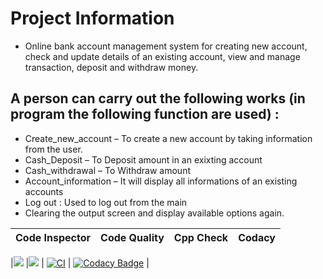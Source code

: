 # Project Information

* Online bank account management system for creating new account, check and update details of an existing account, view and manage transaction, deposit and withdraw money.

## A person can carry out the following works (in program the following function are used) :
* Create_new_account – To create a new account by taking information from the user.
* Cash_Deposit – To Deposit amount in an exixting account
* Cash_withdrawal – To Withdraw amount
* Account_information – It will display all informations of an existing accounts
* Log out : Used to log out from the main 
* Clearing the output screen and display available options again.






| Code Inspector | Code Quality | Cpp Check | Codacy |
| --- | --- | --- | --- |

|![](https://api.codiga.io/project/30031/score/svg) |![](https://api.codiga.io/project/30031/status/svg) | [![CI](https://github.com/Shaikaabid/M1_App_BankManagementSystem/actions/workflows/main.yml/badge.svg)](https://github.com/Shaikaabid/M1_App_BankManagementSystem/actions/workflows/main.yml) | [![Codacy Badge](https://app.codacy.com/project/badge/Grade/f5d1190a8dc74fd688374bb62c24d8c0)](https://www.codacy.com/gh/Shaikaabid/M1_App_BankManagementSystem/dashboard?utm_source=github.com&amp;utm_medium=referral&amp;utm_content=Shaikaabid/M1_App_BankManagementSystem&amp;utm_campaign=Badge_Grade) |


